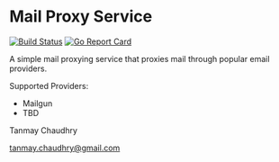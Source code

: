 # Mail Proxy Service
[![Build Status](https://travis-ci.org/tchaudhry91/mail-proxy-svc.svg?branch=master)](https://travis-ci.org/tchaudhry91/mail-proxy-svc)
[![Go Report Card](https://goreportcard.com/badge/github.com/tchaudhry91/mail-proxy-svc)](https://goreportcard.com/report/github.com/tchaudhry91/mail-proxy-svc)

A simple mail proxying service that proxies mail through popular email providers.

Supported Providers:
- Mailgun
- TBD

Tanmay Chaudhry

tanmay.chaudhry@gmail.com
